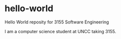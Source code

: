 # hello-world
Hello World reposity for 3155 Software Engineering

I am a computer science student at UNCC taking 3155. 
